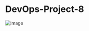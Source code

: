 # DevOps-Project-8
![image](https://github.com/rutikdevops/DevOps-Project-8/assets/109506158/968aa2e4-7a3d-4d5b-a5cc-cb664f2cd402)
